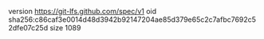 version https://git-lfs.github.com/spec/v1
oid sha256:c86caf3e0014d48d3942b92147204ae85d379e65c2c7afbc7692c52dfe07c25d
size 1089
